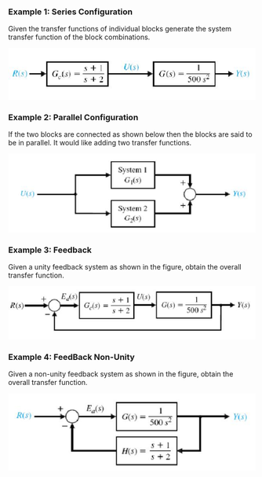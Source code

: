 ### Example 1: Series Configuration

Given the transfer functions of individual blocks generate the system transfer
function of the block combinations.

![alt text](https://github.com/hogum/Linear_Systems_Reduction/blob/master/linearSystems/examples/data/example1.jpg)

### Example 2: Parallel Configuration
If the two blocks are connected as shown below then the blocks are said to be in parallel. It would like adding two transfer functions.

![alt text](https://github.com/hogum/Linear_Systems_Reduction/blob/master/linearSystems/examples/data/example2.jpg)


### Example 3: Feedback
Given a unity feedback system as shown in the figure, obtain the overall transfer function.

![alt text](https://github.com/hogum/Linear_Systems_Reduction/blob/master/linearSystems/examples/data/example3.jpg)

### Example 4: FeedBack Non-Unity
Given a non-unity feedback system as shown in the figure, obtain the overall transfer function.

![alt text](https://github.com/hogum/Linear_Systems_Reduction/blob/master/linearSystems/examples/data/example4.jpg)
